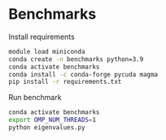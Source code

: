 
# Benchmarks


Install requirements

```bash
module load miniconda
conda create -n benchmarks python=3.9
conda activate benchmarks
conda install -c conda-forge pycuda magma
pip install -r requirements.txt
```

Run benchmark

```bash
conda activate benchmarks
export OMP_NUM_THREADS=1
python eigenvalues.py 
```
